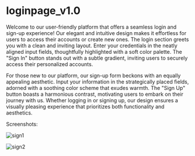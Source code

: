 # loginpage_v1.0

Welcome to our user-friendly platform that offers a seamless login and sign-up experience! Our elegant and intuitive design makes it effortless for users to access their accounts or create new ones. The login section greets you with a clean and inviting layout. Enter your credentials in the neatly aligned input fields, thoughtfully highlighted with a soft color palette. The "Sign In" button stands out with a subtle gradient, inviting users to securely access their personalized accounts.

For those new to our platform, our sign-up form beckons with an equally appealing aesthetic. Input your information in the strategically placed fields, adorned with a soothing color scheme that exudes warmth. The "Sign Up" button boasts a harmonious contrast, motivating users to embark on their journey with us. Whether logging in or signing up, our design ensures a visually pleasing experience that prioritizes both functionality and aesthetics.

Screenshots:

![sign1](https://github.com/shubh-vaishnav/loginpage_v1.0/assets/130170546/820577e9-e51d-4820-abc5-65b2f99904aa)

![sign2](https://github.com/shubh-vaishnav/loginpage_v1.0/assets/130170546/2c042e83-362f-4af0-8954-90c480866a9b)

